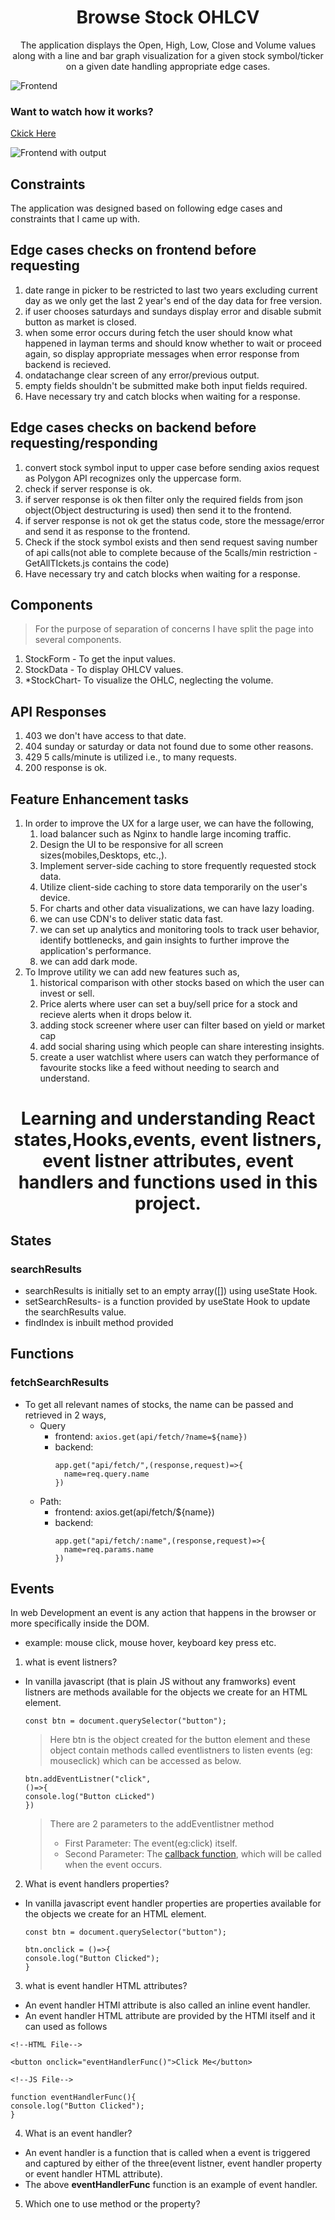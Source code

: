 <h1 align="center">Browse Stock OHLCV</h1>

<p align="center">The application displays the Open, High, Low, Close and Volume values along with a line and bar graph visualization for a given stock symbol/ticker on a given date handling appropriate edge cases.</p>

![Frontend](FrontendSmall.png)

### Want to watch how it works?
[Ckick Here](https://www.loom.com/share/9a3deb318c1c42ca838f018a570002cf?sid=d5bfe72c-31ce-45f1-8def-d87078d88c65)

![Frontend with output](FrontendSmallWithInput.png)

## Constraints

The application was designed based on following edge cases and constraints that I came up with.

## Edge cases checks on frontend before requesting

1. date range in picker to be restricted to last two years excluding current day as we only get the last 2 year's end of the day data for free version.
2. if user chooses saturdays and sundays display error and disable submit button as market is closed.
3. when some error occurs during fetch the user should know what happened in layman terms and should know whether to wait or proceed again, so display appropriate messages when error response from backend is recieved.
4. ondatachange clear screen of any error/previous output.
5. empty fields shouldn't be submitted make both input fields required.
6. Have necessary try and catch blocks when waiting for a response.

## Edge cases checks on backend before requesting/responding

1. convert stock symbol input to upper case before sending axios request as Polygon API recognizes only the uppercase form.
2. check if server response is ok.
3. if server response is ok then filter only the required fields from json object(Object destructuring is used) then send it to the frontend.
4. if server response is not ok get the status code, store the message/error and send it as response to the frontend.
5. Check if the stock symbol exists and then send request saving number of api calls(not able to complete because of the 5calls/min restriction - GetAllTIckets.js contains the code)
6. Have necessary try and catch blocks when waiting for a response.

## Components

> For the purpose of separation of concerns I have split the page into several components.

1. StockForm - To get the input values.
2. StockData - To display OHLCV values.
3. \*StockChart- To visualize the OHLC, neglecting the volume.

## API Responses

1. 403 we don't have access to that date.
2. 404 sunday or saturday or data not found due to some other reasons.
3. 429 5 calls/minute is utilized i.e., to many requests.
4. 200 response is ok.

## Feature Enhancement tasks

1. In order to improve the UX for a large user, we can have the following,
   1. load balancer such as Nginx to handle large incoming traffic.
   2. Design the UI to be responsive for all screen sizes(mobiles,Desktops, etc.,).
   3. Implement server-side caching to store frequently requested stock data.
   4. Utilize client-side caching to store data temporarily on the user's device.
   5. For charts and other data visualizations, we can have lazy loading.
   6. we can use CDN's to deliver static data fast.
   7. we can set up analytics and monitoring tools to track user behavior, identify bottlenecks, and gain insights to further improve the application's performance.
   8. we can add dark mode.
2. To Improve utility we can add new features such as,
   1. historical comparison with other stocks based on which the user can invest or sell.
   2. Price alerts where user can set a buy/sell price for a stock and recieve alerts when it drops below it.
   3. adding stock screener where user can filter based on yield or market cap
   4. add social sharing using which people can share interesting insights.
   5. create a user watchlist where users can watch they performance of favourite stocks like a feed without needing to search and understand.

<h1 align="center"> Learning and understanding React states,Hooks,events, event listners, event listner attributes, event handlers and functions used in this project. </h1>

## States
### searchResults
- searchResults is initially set to an empty array([]) using useState Hook.
- setSearchResults- is a function provided by useState Hook to update the searchResults value.
- findIndex is inbuilt method provided

## Functions
### fetchSearchResults
- To get all relevant names of stocks, the name can be passed and retrieved in 2 ways,
  -  Query
      -  frontend: ```axios.get(api/fetch/?name=${name})```
      -  backend: 
          ```
          app.get("api/fetch/",(response,request)=>{
            name=req.query.name
          })
          ```
  -  Path:
      -  frontend: axios.get(api/fetch/${name})
      -  backend: 
          ```
          app.get("api/fetch/:name",(response,request)=>{
            name=req.params.name
          })
          ```
## Events
In web Development an event is any action that happens in the browser or more specifically inside the DOM.
- example: mouse click, mouse hover, keyboard key press etc.
1. what is event listners?
- In vanilla javascript (that is plain JS without any framworks) event listners are methods available for the objects we create for an HTML element.
  ```
  const btn = document.querySelector("button");
  ```
  > Here <stronger>btn</stronger> is the object created for the button element and these object contain methods called eventlistners to listen events (eg: mouseclick) which can be accessed as below.
  ```
  btn.addEventListner("click",
  ()=>{
  console.log("Button cLicked")
  })
  ```
  >  There are 2 parameters to the addEventlistner method
  >  - First Parameter: The event(eg:click) itself.
  >  - Second Parameter: The [callback function](https://developer.mozilla.org/en-US/docs/Glossary/Callback_function), which will be called when the event occurs.

2. What is event handlers properties?
- In vanilla javascript event handler properties are properties available for the objects we create for an HTML element.
  ```
  const btn = document.querySelector("button");
  ```
  ```
  btn.onclick = ()=>{
  console.log("Button Clicked");
  }
  ```
3. what is event handler HTML attributes?
- An event handler HTMl attribute is also called an inline event handler.
- An event handler HTML attribute are provided by the HTMl itself and it can used as follows
```
<!--HTML File--> 

<button onclick="eventHandlerFunc()">Click Me</button>
```
```
<!--JS File--> 

function eventHandlerFunc(){
console.log("Button Clicked");
}
```
4. What is an event handler?
- An event handler is a function that is called when a event is triggered and captured by either of the three(event listner, event handler property or event handler HTML attribute).
- The above <Strong>eventHandlerFunc</Strong> function is an example of event handler.


5. Which one to use method or the property?
    

